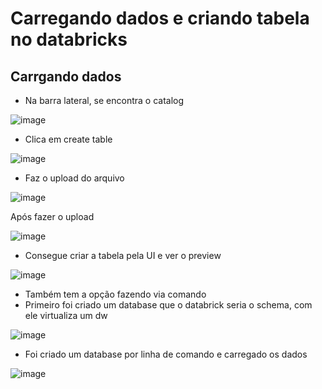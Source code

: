 # Carregando dados e criando tabela no databricks

## Carrgando dados

- Na barra lateral, se encontra o catalog
  
![image](https://github.com/user-attachments/assets/198112b2-d3f5-4985-8a15-d96a9804566a)

- Clica em create table
  
![image](https://github.com/user-attachments/assets/821e8e2d-851b-44c6-964a-cedbee5906aa)

- Faz o upload do arquivo
  
![image](https://github.com/user-attachments/assets/8d1f949a-fe16-4bc0-86fe-b71e2ab6fe5c)

Após fazer o upload

![image](https://github.com/user-attachments/assets/813366be-a216-4419-81d5-1bd7e156d133)

- Consegue criar a tabela pela UI e ver o preview

![image](https://github.com/user-attachments/assets/7db0ffa7-ac71-4cb2-8202-de2ba8f42106)

- Também tem a opção fazendo via comando
- Primeiro foi criado um database que o databrick seria o schema, com ele virtualiza um dw
  
![image](https://github.com/user-attachments/assets/af9b6654-34cc-4243-a5ee-bd59fe4194ef)

- Foi criado um database por linha de comando e carregado os dados
  
![image](https://github.com/user-attachments/assets/edd7cc23-6fb5-4421-8e97-43c5ef643100)



